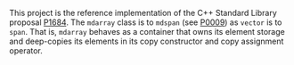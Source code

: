 This project is the reference implementation of the C++ Standard Library proposal [P1684](https://wg21.link/p1684).
The `mdarray` class is to `mdspan` (see [P0009](https://wg21.link/p0009)) as `vector` is to `span`.
That is, `mdarray` behaves as a container that owns its element storage
and deep-copies its elements in its copy constructor and copy assignment operator.
